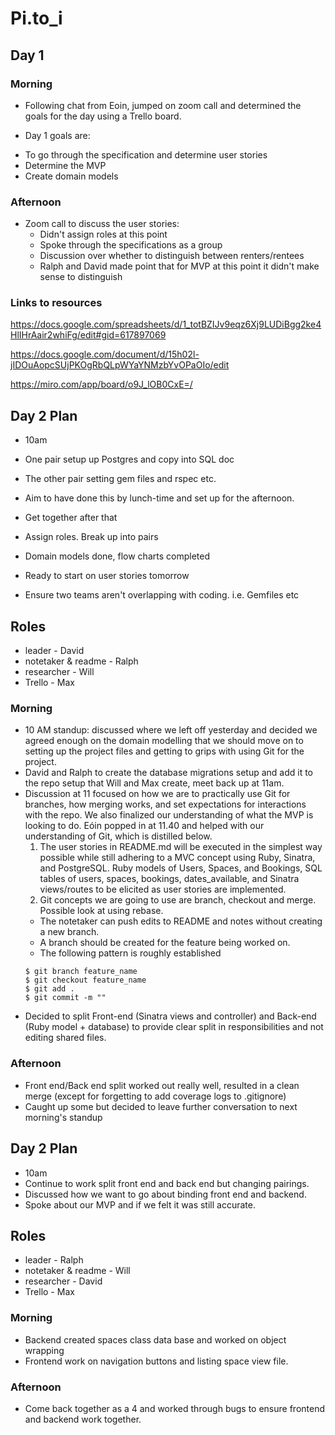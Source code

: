 # Pi.to_i

## Day 1

### Morning

* Following chat from Eoin, jumped on zoom call and determined the goals for the day using a Trello board.

* Day 1 goals are:
- To go through the specification and determine user stories
- Determine the MVP
- Create domain models

### Afternoon

- Zoom call to discuss the user stories:
  * Didn't assign roles at this point
  * Spoke through the specifications as a group
  * Discussion over whether to distinguish between renters/rentees
  * Ralph and David made point that for MVP at this point it didn't make sense to distinguish


### Links to resources

https://docs.google.com/spreadsheets/d/1_totBZIJv9eqz6Xj9LUDiBgg2ke4HlIHrAair2whiFg/edit#gid=617897069

https://docs.google.com/document/d/15h02l-jIDOuAopcSUjPKOgRbQLpWYaYNMzbYvOPaOIo/edit

https://miro.com/app/board/o9J_lOB0CxE=/

## Day 2 Plan

- 10am
- One pair setup up Postgres and copy into SQL doc
- The other pair setting gem files and rspec etc.
- Aim to have done this by lunch-time and set up for the afternoon.
- Get together after that
- Assign roles. Break up into pairs
- Domain models done, flow charts completed
- Ready to start on user stories tomorrow

- Ensure two teams aren't overlapping with coding. i.e. Gemfiles etc

## Roles

- leader - David
- notetaker & readme - Ralph
- researcher - Will
- Trello - Max

### Morning

* 10 AM standup: discussed where we left off yesterday and decided we agreed enough on the domain modelling that we should move on to setting up the project files and getting to grips with using Git for the project.
* David and Ralph to create the database migrations setup and add it to the repo setup that Will and Max create, meet back up at 11am.
* Discussion at 11 focused on how we are to practically use Git for branches, how merging works, and set expectations for interactions with the repo.  We also finalized our understanding of what the MVP is looking to do.  Eóin popped in at 11.40 and helped with our understanding of Git, which is distilled below.
  1. The user stories in README.md will be executed in the simplest way possible while still adhering to a MVC concept using Ruby, Sinatra, and PostgreSQL.  Ruby models of Users, Spaces, and Bookings, SQL tables of users, spaces, bookings, dates_available, and Sinatra views/routes to be elicited as user stories are implemented.
  2. Git concepts we are going to use are branch, checkout and merge.  Possible look at using rebase.
    - The notetaker can push edits to README and notes without creating a new branch.  
    - A branch should be created for the feature being worked on.
    - The following pattern is roughly established
    ```
    $ git branch feature_name
    $ git checkout feature_name
    $ git add .
    $ git commit -m ""
    ```
 * Decided to split Front-end (Sinatra views and controller) and Back-end (Ruby model + database) to provide clear split in responsibilities and not editing shared files.
### Afternoon

* Front end/Back end split worked out really well, resulted in a clean merge (except for forgetting to add coverage logs to .gitignore)
* Caught up some but decided to leave further conversation to next morning's standup

## Day 2 Plan

- 10am
- Continue to work split front end and back end but changing pairings.
- Discussed how we want to go about binding front end and backend.
- Spoke about our MVP and if we felt it was still accurate.

## Roles

- leader - Ralph
- notetaker & readme - Will
- researcher - David
- Trello - Max

### Morning

* Backend created spaces class data base and worked on object wrapping
* Frontend work on navigation buttons and listing space view file.


### Afternoon

* Come back together as a 4 and worked through bugs to ensure frontend and backend work together.























